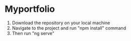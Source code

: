 # Myportfolio

1. Download the repository on your local machine
2. Navigate to the project and run "npm install" command
3. Then run "ng serve"
